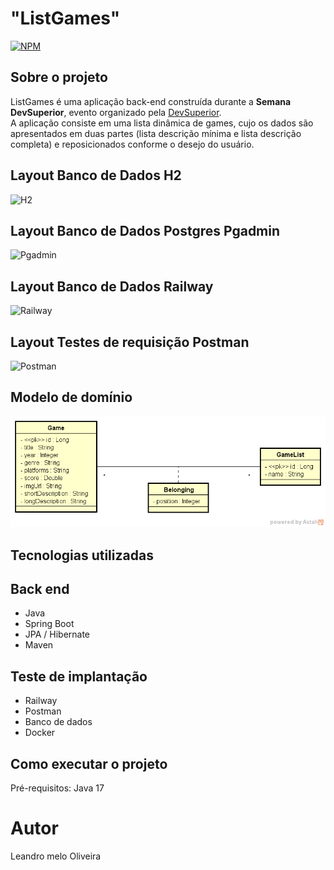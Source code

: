 # "ListGames"
[![NPM](https://img.shields.io/npm/l/react)](https://github.com/Le234/dslist/blob/main/LICENSE) 

## Sobre o projeto

ListGames é uma aplicação back-end construída durante a **Semana DevSuperior**, evento organizado pela [DevSuperior](https://devsuperior.com "Site da DevSuperior").<Br>
A aplicação consiste em uma lista dinâmica de games, cujo os dados são apresentados em duas partes (lista descrição mínima e lista descrição completa) e reposicionados conforme o desejo do usuário.

## Layout Banco de Dados H2
![H2](https://github.com/user-attachments/assets/8aa9ba9b-f998-4dbf-8e70-be4aefac441d)
## Layout Banco de Dados Postgres Pgadmin
![Pgadmin](https://github.com/user-attachments/assets/11a81a58-e68b-4216-b7cd-3952948a21ad)
## Layout Banco de Dados Railway
![Railway](https://github.com/user-attachments/assets/6dfa8e4e-7d73-4067-95bc-1110ed1f3dda)
## Layout Testes de requisição Postman
![Postman](https://github.com/user-attachments/assets/ba78405a-3de0-4e75-8b10-9b7382589b5f)
## Modelo de domínio
![Modelo de domínio DSList](https://raw.githubusercontent.com/devsuperior/java-spring-dslist/main/resources/dslist-model.png)
## Tecnologias utilizadas
## Back end
- Java
- Spring Boot
- JPA / Hibernate
- Maven
## Teste de implantação 
- Railway
- Postman
- Banco de dados
- Docker
## Como executar o projeto
Pré-requisitos: Java 17
# Autor
Leandro melo Oliveira



